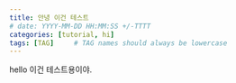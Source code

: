 ```yaml
---
title: 안녕 이건 테스트
# date: YYYY-MM-DD HH:MM:SS +/-TTTT
categories: [tutorial, hi]
tags: [TAG]     # TAG names should always be lowercase
---
```


hello 이건 테스트용이야.